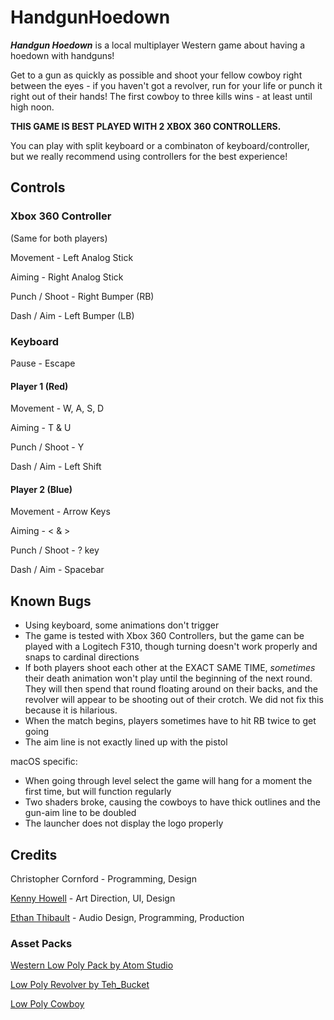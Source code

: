# HandgunHoedown

_**Handgun Hoedown**_ is a local multiplayer Western game about having a hoedown with handguns!

Get to a gun as quickly as possible and shoot your fellow cowboy right between the eyes - if you haven't got a revolver, run for your life or punch it right out of their hands! The first cowboy to three kills wins - at least until high noon.

**THIS GAME IS BEST PLAYED WITH 2 XBOX 360 CONTROLLERS.** 

You can play with split keyboard or a combinaton of keyboard/controller, but we really recommend using controllers for the best experience!

## Controls

### Xbox 360 Controller

(Same for both players)

Movement - Left Analog Stick

Aiming - Right Analog Stick

Punch / Shoot - Right Bumper (RB)

Dash / Aim - Left Bumper (LB)

### Keyboard

Pause - Escape

#### Player 1 (Red)

Movement - W, A, S, D

Aiming - T & U

Punch / Shoot - Y

Dash / Aim - Left Shift

#### Player 2 (Blue)

Movement - Arrow Keys

Aiming - < & >

Punch / Shoot - ? key

Dash / Aim - Spacebar
 
## Known Bugs

- Using keyboard, some animations don't trigger
- The game is tested with Xbox 360 Controllers, but the game can be played with a Logitech F310, though turning doesn't work properly and snaps to cardinal directions
- If both players shoot each other at the EXACT SAME TIME, _sometimes_ their death animation won't play until the beginning of the next round. They will then spend that round floating around on their backs, and the revolver will appear to be shooting out of their crotch. We did not fix this because it is hilarious.
- When the match begins, players sometimes have to hit RB twice to get going
- The aim line is not exactly lined up with the pistol

macOS specific:

- When going through level select the game will hang for a moment the first time, but will function regularly
- Two shaders broke, causing the cowboys to have thick outlines and the gun-aim line to be doubled
- The launcher does not display the logo properly

## Credits

Christopher Cornford - Programming, Design

[Kenny Howell](https://www.kennethhowell.design/) - Art Direction, UI, Design

[Ethan Thibault](http://ethanthibault.xyz) - Audio Design, Programming, Production

### Asset Packs

[Western Low Poly Pack by Atom Studio](https://www.assetstore.unity3d.com/en/#!/content/73419) 

[Low Poly Revolver by Teh_Bucket](https://opengameart.org/content/revolver-lowpoly)

[Low Poly Cowboy](https://www.assetstore.unity3d.com/en/#!/content/49698)